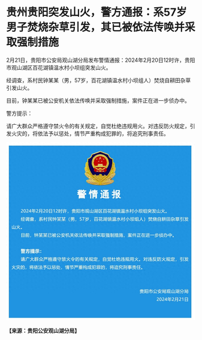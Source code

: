 # 贵州贵阳突发山火，警方通报：系57岁男子焚烧杂草引发，其已被依法传唤并采取强制措施

2月21日，贵阳市公安局观山湖分局发布警情通报：2024年2月20日12时许，贵阳市观山湖区百花湖镇温水村小坝组突发山火。

经调查，系村民钟某某（男，57岁，百花湖镇温水村小坝组人）焚烧自耕田杂草引发山火。

目前，钟某某已被公安机关依法传唤并采取强制措施，案件正在进一步侦办中。

警方提示：

请广大群众严格遵守禁火令的有关规定，自觉杜绝违规用火。对违反防火规定，引发火灾的，将依法予以惩处，情节严重构成犯罪的，将追究刑事责任。

![61e4ea78e050648783ed8febcd87dab5.jpg](https://raw.githubusercontent.com/qqhsx/qqnews_image/main/2024/02/21/贵州贵阳突发山火，警方通报：系57岁男子焚烧杂草引发，其已被依法传唤并采取强制措施/61e4ea78e050648783ed8febcd87dab5.jpg)

**【来源：贵阳公安观山湖分局】**

